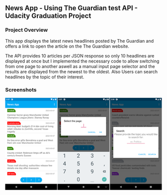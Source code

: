 ## News App - Using The Guardian test API - Udacity Graduation Project 


### Project Overview


This app displays the latest news headlines posted by The Guardian and offers a link to open the article on the The Guardian website.

The API provides 10 articles per JSON response so only 10 headlines are displayed at once but I implemented the necessary code to allow switching from one page to another aswell as a manual input page selector and the results are displayed from the newest to the oldest. Also Users can search headlines by the topic of their interest.


### Screenshots

![Screenshot](screenshots.png)
